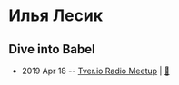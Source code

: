 # Илья Лесик

## Dive into Babel
- 2019 Apr 18 -- [Tver.io Radio Meetup](https://www.youtube.com/watch?v=0EJTApFVB7Y)  | [:notebook:](http://ilyalesik.github.io/dive-into-babel/)  
